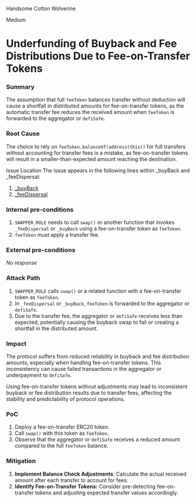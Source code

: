 Handsome Cotton Wolverine

Medium

# Underfunding of Buyback and Fee Distributions Due to Fee-on-Transfer Tokens

### Summary

The assumption that full `feeToken` balances transfer without deduction will cause a shortfall in distributed amounts for fee-on-transfer tokens, as the automatic transfer fee reduces the received amount when `feeToken` is forwarded to the aggregator or `defiSafe`.

### Root Cause

The choice to rely on `feeToken.balanceOf(address(this))` for full transfers without accounting for transfer fees is a mistake, as fee-on-transfer tokens will result in a smaller-than-expected amount reaching the destination.

Issue Location
The issue appears in the following lines within _buyBack and _feeDispersal:
1. [_buyBack](https://github.com/sherlock-audit/2024-11-telcoin/blob/main/telcoin-audit/contracts/swap/AmirX.sol#L224)
2. [_feeDispersal](https://github.com/sherlock-audit/2024-11-telcoin/blob/main/telcoin-audit/contracts/swap/AmirX.sol#L183)

### Internal pre-conditions

1. `SWAPPER_ROLE` needs to call `swap()` or another function that invokes `_feeDispersal` or `_buyBack` using a fee-on-transfer token as `feeToken`.
2. `feeToken` must apply a transfer fee.

### External pre-conditions

_No response_

### Attack Path

1. `SWAPPER_ROLE` calls `swap()` or a related function with a fee-on-transfer token as `feeToken`.
2. In `_feeDispersal` or `_buyBack`, `feeToken` is forwarded to the aggregator or `defiSafe`.
3. Due to the transfer fee, the aggregator or `defiSafe` receives less than expected, potentially causing the buyback swap to fail or creating a shortfall in the distributed amount.

### Impact

The protocol suffers from reduced reliability in buyback and fee distribution amounts, especially when handling fee-on-transfer tokens. This inconsistency can cause failed transactions in the aggregator or underpayment to `defiSafe`.

Using fee-on-transfer tokens without adjustments may lead to inconsistent buyback or fee distribution results due to transfer fees, affecting the stability and predictability of protocol operations.

### PoC

1. Deploy a fee-on-transfer ERC20 token.
2. Call `swap()` with this token as `feeToken`.
3. Observe that the aggregator or `defiSafe` receives a reduced amount compared to the full `feeToken` balance.

### Mitigation

1. **Implement Balance Check Adjustments**: Calculate the actual received amount after each transfer to account for fees.
2. **Identify Fee-on-Transfer Tokens:** Consider pre-detecting fee-on-transfer tokens and adjusting expected transfer values accordingly.